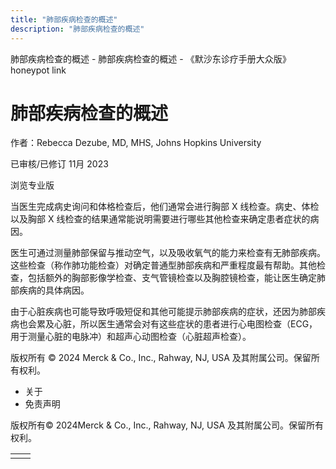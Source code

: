 ```yaml
---
title: "肺部疾病检查的概述"
description: "肺部疾病检查的概述"
---
```


﻿肺部疾病检查的概述 \- 肺部疾病检查的概述 \- 《默沙东诊疗手册大众版》 honeypot link

# 肺部疾病检查的概述

作者：Rebecca Dezube, MD, MHS, Johns Hopkins University

已审核/已修订 11月 2023

浏览专业版

当医生完成病史询问和体格检查后，他们通常会进行胸部 X 线检查。病史、体检以及胸部 X 线检查的结果通常能说明需要进行哪些其他检查来确定患者症状的病因。

医生可通过测量肺部保留与推动空气，以及吸收氧气的能力来检查有无肺部疾病。这些检查（称作肺功能检查）对确定普通型肺部疾病和严重程度最有帮助。其他检查，包括额外的胸部影像学检查、支气管镜检查以及胸腔镜检查，能让医生确定肺部疾病的具体病因。

由于心脏疾病也可能导致呼吸短促和其他可能提示肺部疾病的症状，还因为肺部疾病也会累及心脏，所以医生通常会对有这些症状的患者进行心电图检查（ECG，用于测量心脏的电脉冲）和超声心动图检查（心脏超声检查）。



版权所有 © 2024
Merck & Co., Inc., Rahway, NJ, USA 及其附属公司。保留所有权利。

- 关于
- 免责声明

版权所有© 2024Merck & Co., Inc., Rahway, NJ, USA 及其附属公司。保留所有权利。

|     |     |
| --- | --- |
|  |  |